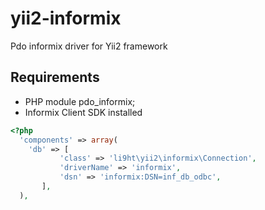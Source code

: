 # yii2-informix
Pdo informix driver for Yii2 framework

## Requirements
* PHP module pdo_informix;
* Informix Client SDK installed

```php
<?php
  'components' => array(
    'db' => [
           'class' => 'li9ht\yii2\informix\Connection',
           'driverName' => 'informix',
           'dsn' => 'informix:DSN=inf_db_odbc',
       ],
  ),
```
